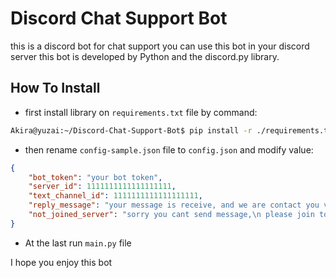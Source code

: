 # Discord Chat Support Bot 
this is a discord bot for chat support you can use this bot in your discord server
this bot is developed by Python and the discord.py library. 

## How To Install
- first install library on `requirements.txt` file by command:
```bash
Akira@yuzai:~/Discord-Chat-Support-Bot$ pip install -r ./requirements.txt
``` 
- then rename `config-sample.json` file to `config.json` and modify value:
```json 
{
    "bot_token": "your bot token",
    "server_id": 1111111111111111111,
    "text_channel_id": 1111111111111111111,
    "reply_message": "your message is receive, and we are contact you very soon ",
    "not_joined_server": "sorry you cant send message,\n please join to server then send message."
}
```
- At the last run `main.py` file 

I hope you enjoy this bot